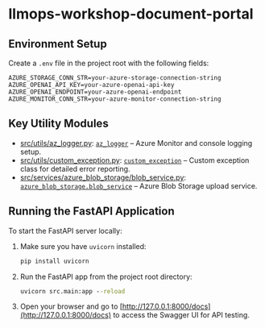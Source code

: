 # llmops-workshop-document-portal

## Environment Setup

Create a `.env` file in the project root with the following fields:

```
AZURE_STORAGE_CONN_STR=your-azure-storage-connection-string
AZURE_OPENAI_API_KEY=your-azure-openai-api-key
AZURE_OPENAI_ENDPOINT=your-azure-openai-endpoint
AZURE_MONITOR_CONN_STR=your-azure-monitor-connection-string
```

## Key Utility Modules

- [src/utils/az_logger.py](src/utils/az_logger.py): [`az_logger`](src/utils/az_logger.py) – Azure Monitor and console logging setup.
- [src/utils/custom_exception.py](src/utils/custom_exception.py): [`custom_exception`](src/utils/custom_exception.py) – Custom exception class for detailed error reporting.
- [src/services/azure_blob_storage/blob_service.py](src/services/azure_blob_storage/blob_service.py): [`azure_blob_storage.blob_service`](src/services/azure_blob_storage/blob_service.py) – Azure Blob Storage upload service.

## Running the FastAPI Application

To start the FastAPI server locally:

1. Make sure you have `uvicorn` installed:

   ```cmd
   pip install uvicorn
   ```

2. Run the FastAPI app from the project root directory:

   ```cmd
   uvicorn src.main:app --reload
   ```

3. Open your browser and go to [http://127.0.0.1:8000/docs](http://127.0.0.1:8000/docs) to access the Swagger UI for API testing.
